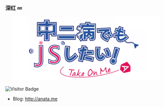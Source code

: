### 深红 💤

<p align="center"><img src="https://github.com/deepred5/deepred5/raw/master/header.png" alt="poster" height="200" /></p>

![Visitor Badge](https://visitor-badge.laobi.icu/badge?page_id=deepred5.deepred5)

- Blog: http://anata.me
